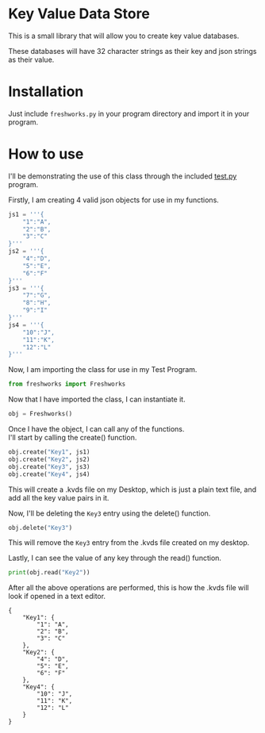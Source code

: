 # Key Value Data Store

This is a small library that will allow you to create key value databases.

These databases will have 32 character strings as their key and json strings as their value.

# Installation

Just include `freshworks.py` in your program directory and import it in your program.

# How to use

I'll be demonstrating the use of this class through the included [test.py](test.py) program.

Firstly, I am creating 4 valid json objects for use in my functions.

```Python
js1 = '''{
	"1":"A",
	"2":"B",
	"3":"C"
}'''
js2 = '''{
	"4":"D",
	"5":"E",
	"6":"F"
}'''
js3 = '''{
	"7":"G",
	"8":"H",
	"9":"I"
}'''
js4 = '''{
	"10":"J",
	"11":"K",
	"12":"L"
}'''
```

Now, I am importing the class for use in my Test Program.

```Python
from freshworks import Freshworks
```

Now that I have imported the class, I can instantiate it.
```Python
obj = Freshworks()
```

Once I have the object, I can call any of the functions.</br>
I'll start by calling the create() function.

```Python
obj.create("Key1", js1)
obj.create("Key2", js2)
obj.create("Key3", js3)
obj.create("Key4", js4)
```

This will create a .kvds file on my Desktop, which is just a plain text file, and add all the key value pairs in it.

Now, I'll be deleting the `Key3` entry using the delete() function.

```Python
obj.delete("Key3")
```

This will remove the `Key3` entry from the .kvds file created on my desktop.

Lastly, I can see the value of any key through the read() function.

```Python
print(obj.read("Key2"))
```
After all the above operations are performed, this is how the .kvds file will look if opened in a text editor.

```
{
    "Key1": {
        "1": "A",
        "2": "B",
        "3": "C"
    },
    "Key2": {
        "4": "D",
        "5": "E",
        "6": "F"
    },
    "Key4": {
        "10": "J",
        "11": "K",
        "12": "L"
    }
}
```
